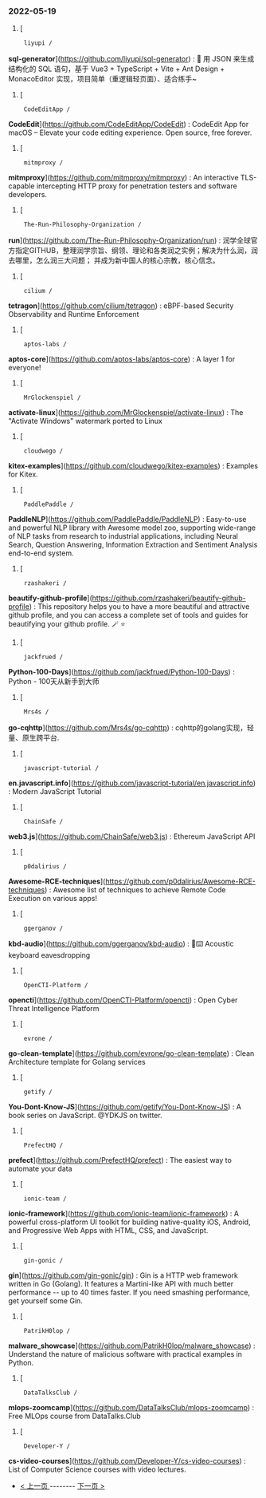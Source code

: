 ### 2022-05-19 
1. [
    

        liyupi /
**sql-generator**](https://github.com/liyupi/sql-generator) : 🔨 用 JSON 来生成结构化的 SQL 语句，基于 Vue3 + TypeScript + Vite + Ant Design + MonacoEditor 实现，项目简单（重逻辑轻页面）、适合练手~
1. [
    

        CodeEditApp /
**CodeEdit**](https://github.com/CodeEditApp/CodeEdit) : CodeEdit App for macOS – Elevate your code editing experience. Open source, free forever.
1. [
    

        mitmproxy /
**mitmproxy**](https://github.com/mitmproxy/mitmproxy) : An interactive TLS-capable intercepting HTTP proxy for penetration testers and software developers.
1. [
    

        The-Run-Philosophy-Organization /
**run**](https://github.com/The-Run-Philosophy-Organization/run) : 润学全球官方指定GITHUB，整理润学宗旨、纲领、理论和各类润之实例；解决为什么润，润去哪里，怎么润三大问题； 并成为新中国人的核心宗教，核心信念。
1. [
    

        cilium /
**tetragon**](https://github.com/cilium/tetragon) : eBPF-based Security Observability and Runtime Enforcement
1. [
    

        aptos-labs /
**aptos-core**](https://github.com/aptos-labs/aptos-core) : A layer 1 for everyone!
1. [
    

        MrGlockenspiel /
**activate-linux**](https://github.com/MrGlockenspiel/activate-linux) : The "Activate Windows" watermark ported to Linux
1. [
    

        cloudwego /
**kitex-examples**](https://github.com/cloudwego/kitex-examples) : Examples for Kitex.
1. [
    

        PaddlePaddle /
**PaddleNLP**](https://github.com/PaddlePaddle/PaddleNLP) : Easy-to-use and powerful NLP library with Awesome model zoo, supporting wide-range of NLP tasks from research to industrial applications, including Neural Search, Question Answering, Information Extraction and Sentiment Analysis end-to-end system.
1. [
    

        rzashakeri /
**beautify-github-profile**](https://github.com/rzashakeri/beautify-github-profile) : This repository helps you to have a more beautiful and attractive github profile, and you can access a complete set of tools and guides for beautifying your github profile. 🪄 ⭐
1. [
    

        jackfrued /
**Python-100-Days**](https://github.com/jackfrued/Python-100-Days) : Python - 100天从新手到大师
1. [
    

        Mrs4s /
**go-cqhttp**](https://github.com/Mrs4s/go-cqhttp) : cqhttp的golang实现，轻量、原生跨平台.
1. [
    

        javascript-tutorial /
**en.javascript.info**](https://github.com/javascript-tutorial/en.javascript.info) : Modern JavaScript Tutorial
1. [
    

        ChainSafe /
**web3.js**](https://github.com/ChainSafe/web3.js) : Ethereum JavaScript API
1. [
    

        p0dalirius /
**Awesome-RCE-techniques**](https://github.com/p0dalirius/Awesome-RCE-techniques) : Awesome list of techniques to achieve Remote Code Execution on various apps!
1. [
    

        ggerganov /
**kbd-audio**](https://github.com/ggerganov/kbd-audio) : 🎤⌨️ Acoustic keyboard eavesdropping
1. [
    

        OpenCTI-Platform /
**opencti**](https://github.com/OpenCTI-Platform/opencti) : Open Cyber Threat Intelligence Platform
1. [
    

        evrone /
**go-clean-template**](https://github.com/evrone/go-clean-template) : Clean Architecture template for Golang services
1. [
    

        getify /
**You-Dont-Know-JS**](https://github.com/getify/You-Dont-Know-JS) : A book series on JavaScript. @YDKJS on twitter.
1. [
    

        PrefectHQ /
**prefect**](https://github.com/PrefectHQ/prefect) : The easiest way to automate your data
1. [
    

        ionic-team /
**ionic-framework**](https://github.com/ionic-team/ionic-framework) : A powerful cross-platform UI toolkit for building native-quality iOS, Android, and Progressive Web Apps with HTML, CSS, and JavaScript.
1. [
    

        gin-gonic /
**gin**](https://github.com/gin-gonic/gin) : Gin is a HTTP web framework written in Go (Golang). It features a Martini-like API with much better performance -- up to 40 times faster. If you need smashing performance, get yourself some Gin.
1. [
    

        PatrikH0lop /
**malware_showcase**](https://github.com/PatrikH0lop/malware_showcase) : Understand the nature of malicious software with practical examples in Python.
1. [
    

        DataTalksClub /
**mlops-zoomcamp**](https://github.com/DataTalksClub/mlops-zoomcamp) : Free MLOps course from DataTalks.Club
1. [
    

        Developer-Y /
**cs-video-courses**](https://github.com/Developer-Y/cs-video-courses) : List of Computer Science courses with video lectures. 

- [ < 上一页 ](https://github.com/able8/github-trending-daily-record/blob/master/2022-05-18.md) -------- [ 下一页 > ](https://github.com/able8/github-trending-daily-record/blob/master/2022-05-20.md)